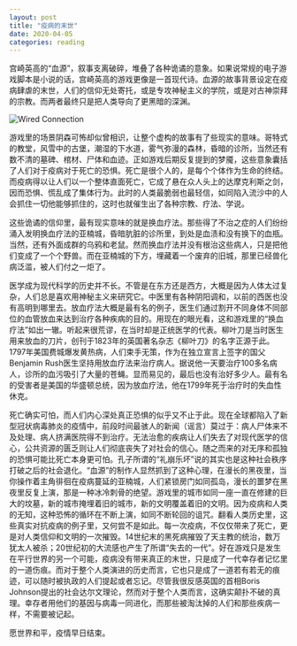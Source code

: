 ```yaml
---
layout: post
title: "疫病的末世"
date: 2020-04-05
categories: reading
---
```


宫崎英高的“血源”，叙事支离破碎，堆叠了各种诡谲的意象。如果说常规的电子游戏脚本是小说的话，宫崎英高的游戏更像是一首现代诗。血源的故事背景设定在疫病肆虐的末世，人们的信仰无处寄托，或是专攻神秘主义的学院，或是对古神崇拜的宗教。而两者最终只是把人类导向了更黑暗的深渊。

![Wired Connection](https://media.playstation.com/is/image/SCEA/bloodborne-chalice-dungeon-architecture-screen-01-ps4-us-25feb15?$MediaCarousel_Original$)

游戏里的场景阴森可怖却似曾相识，让整个虚构的故事有了些现实的意味。哥特式的教堂，风雪中的古堡，潮湿的下水道，雾气弥漫的森林，昏暗的诊所，当然还有数不清的墓碑、棺材、尸体和血迹。正如游戏后期反复提到的梦魇，这些意象囊括了人们对于疫病对于死亡的恐惧。死亡是很个人的，是每个个体作为生命的终结。而疫病得以让人们以一个整体直面死亡，它成了悬在众人头上的达摩克利斯之剑，因而恐惧、慌乱成了集体行为。此时的人类最脆弱也最轻信，如同陷入流沙中的人会抓住一切他能够抓住的，这时也就催生出了各种宗教、疗法、学说。

这些诡谲的信仰里，最有现实意味的就是换血疗法。那些得了不治之症的人们纷纷涌入发明换血疗法的亚楠城，昏暗肮脏的诊所里，到处是血渍和没有换下的血瓶。当然，还有外面成群的乌鸦和老鼠。然而换血疗法并没有根治这些病人，只是把他们变成了一个个野兽。而在亚楠城的下方，埋藏着一个废弃的旧城，那里已经兽化病泛滥，被人们付之一炬了。

医学成为现代科学的历史并不长。不管是在东方还是西方，大概是因为人体太过复杂，人们总是喜欢用神秘主义来研究它。中医里有各种阴阳调和，以前的西医也没有高明到哪里去。放血疗法大概是最有名的例子，医生们通过割开不同身体不同部位的血管放血来达到治疗各种疾病的目的。用现在的眼光看，这和游戏里的“换血疗法”如出一辙。听起来很荒谬，在当时却是正统医学的代表。柳叶刀是当时医生用来放血的刀片，创刊于1823年的英国著名杂志《柳叶刀》的名字正源于此。1797年美国费城爆发黄热病，人们束手无策，作为在独立宣言上签字的国父Benjamin Rush医生坚持用放血疗法来治疗病人。据说他一天要治疗100多名病人，诊所的血污吸引了大量的苍蝇。显而易见的，最后也没有治好多少人。最有名的受害者是美国的华盛顿总统，因为放血疗法，他在1799年死于治疗时的失血性休克。

死亡确实可怕，而人们内心深处真正恐惧的似乎又不止于此。现在全球都陷入了新型冠状病毒肺炎的疫情中，前段时间最骇人的新闻（谣言）莫过于：病人尸体来不及处理、病人挤满医院得不到治疗。无法治愈的疾病让人们失去了对现代医学的信心，公共资源的匮乏则让人们彻底丧失了对社会的信心。随之而来的对无序和孤独的恐惧可能比死亡本身更可怕。孔子所谓的“礼崩乐坏”说的其实也是这种社会秩序打破之后的社会退化。“血源”的制作人显然抓到了这种心理，在漫长的黑夜里，当你操作着主角徘徊在疫病蔓延的亚楠城，人们紧锁房门如同孤岛，漫长的噩梦在黑夜里反复上演，那是一种冰冷刺骨的绝望。游戏里的城市如同一座一直在修建的巨大的坟墓，新的城市掩埋着旧的城市，新的文明覆盖着旧的文明。因为疫病和人类的无知，这种恐怖的循环在不断上演，如同不断轮回的诅咒。翻看人类历史里，这些真实对抗疫病的例子里，又何尝不是如此。每一次疫病，不仅仅带来了死亡，更是对人类信仰和文明的一次摧毁。14世纪末的黑死病摧毁了天主教的统治，数万犹太人被杀；20世纪初的大流感也产生了所谓“失去的一代”。好在游戏只是发生在平行世界的另一个可能，疫病没有带来真正的末世，只是成了一代幸存者记忆里的一道伤痕。而对于整个人类演进的历史而言，它也只是成了一道若有若无的痕迹，可以随时被执政的人们提起或者忘记。尽管我很反感英国的首相Boris Johnson提出的社会达尔文理论，然而对于整个人类而言，这确实颠扑不破的真理。幸存者用他们的基因与病毒一同进化，而那些被淘汰掉的人们和那些疾病一样，不需要被记起。

愿世界和平，疫情早日结束。
